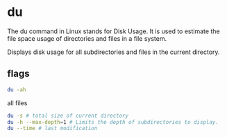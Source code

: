 # du
The du command in Linux stands for Disk Usage. It is used to estimate the file space usage of directories and files in a file system.

Displays disk usage for all subdirectories and files in the current directory.

## flags

```bash
du -ah
```
all files

```bash
du -s # total size of current directory
du -h --max-depth=1 # Limits the depth of subdirectories to display.
du --time # last modification